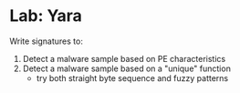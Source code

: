 # Lab: Yara

Write signatures to:

1. Detect a malware sample based on PE characteristics
2. Detect a malware sample based on a "unique" function
   - try both straight byte sequence and fuzzy patterns
